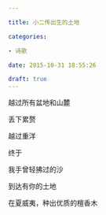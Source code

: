 ```yaml
---

title: 小二传出生的土地

categories:

- 诗歌

date: 2015-10-31 18:55:26

draft: true
---
```


越过所有盆地和山麓



丢下累赘



越过重洋



终于



我手曾轻拂过的沙



到达有你的土地



在夏威夷，种出优质的檀香木